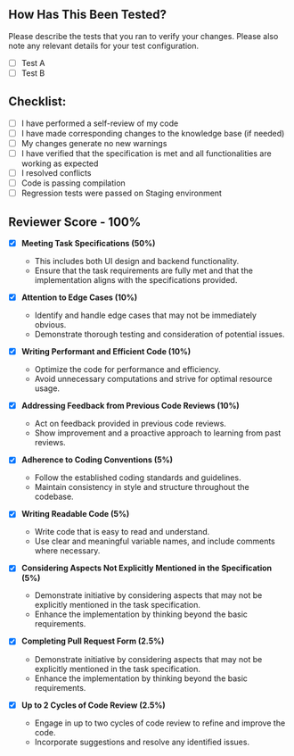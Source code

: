 ## How Has This Been Tested?

Please describe the tests that you ran to verify your changes. Please also note any relevant details for your test configuration.
- [ ] Test A
- [ ] Test B

## Checklist:

- [ ] I have performed a self-review of my code
- [ ] I have made corresponding changes to the knowledge base (if needed)
- [ ] My changes generate no new warnings
- [ ] I have verified that the specification is met and all functionalities are working as expected
- [ ] I resolved conflicts
- [ ] Code is passing compilation
- [ ] Regression tests were passed on Staging environment

## Reviewer Score - 100%

- [x] **Meeting Task Specifications (50%)**
   - This includes both UI design and backend functionality.
   - Ensure that the task requirements are fully met and that the implementation aligns with the specifications provided.

- [x] **Attention to Edge Cases (10%)**
   - Identify and handle edge cases that may not be immediately obvious.
   - Demonstrate thorough testing and consideration of potential issues.

- [x] **Writing Performant and Efficient Code (10%)**
   - Optimize the code for performance and efficiency.
   - Avoid unnecessary computations and strive for optimal resource usage.

- [x] **Addressing Feedback from Previous Code Reviews (10%)**
   - Act on feedback provided in previous code reviews.
   - Show improvement and a proactive approach to learning from past reviews.

- [x] **Adherence to Coding Conventions (5%)**
   - Follow the established coding standards and guidelines.
   - Maintain consistency in style and structure throughout the codebase.

- [x] **Writing Readable Code (5%)**
   - Write code that is easy to read and understand.
   - Use clear and meaningful variable names, and include comments where necessary.

- [x] **Considering Aspects Not Explicitly Mentioned in the Specification (5%)**
   - Demonstrate initiative by considering aspects that may not be explicitly mentioned in the task specification.
   - Enhance the implementation by thinking beyond the basic requirements.

- [x] **Completing Pull Request Form (2.5%)**
   - Demonstrate initiative by considering aspects that may not be explicitly mentioned in the task specification.
   - Enhance the implementation by thinking beyond the basic requirements.

- [x] **Up to 2 Cycles of Code Review (2.5%)**
   - Engage in up to two cycles of code review to refine and improve the code.
   - Incorporate suggestions and resolve any identified issues.